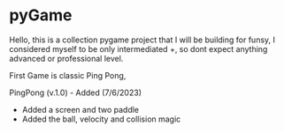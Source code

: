 # pyGame

Hello, this is a collection pygame project that I will be building for funsy, I considered myself to be only intermediated +, so dont expect anything advanced or professional level.

First Game is classic Ping Pong,

PingPong (v.1.0) - Added (7/6/2023)

- Added a screen and two paddle
- Added the ball, velocity and collision magic
